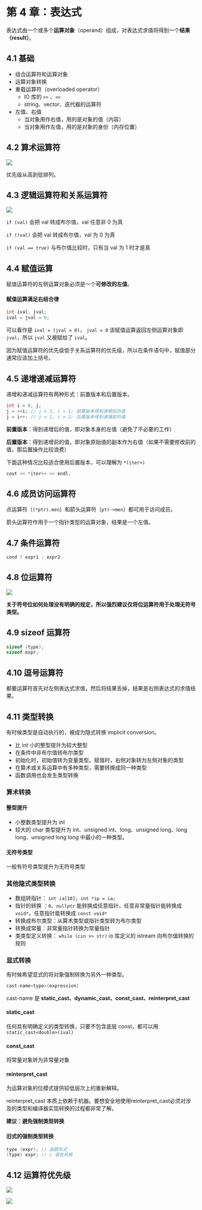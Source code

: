 # 第 4 章：表达式

表达式由一个或多个**运算对象**（operand）组成，对表达式求值将得到一个**结果（result）**。

## 4.1 基础

- 组合运算符和运算对象
- 运算对象转换
- 重载运算符（overloaded operator）
  - IO 库的 `>>` 、`<<`
  - string、vector、迭代器的运算符
- 左值、右值
  - 当对象用作右值，用的是对象的值（内容）
  - 当对象用作左值，用的是对象的身份（内存位置）

## 4.2 算术运算符

![](https://file.simonwong.cn/blog/202208220908627.jpeg)

优先级从高到低排列。



## 4.3 逻辑运算符和关系运算符

![](https://file.simonwong.cn/blog/202208220930772.jpeg)

`if (val)` 会把 val 转成布尔值，val 任意非 0 为真

`if (!val)` 会把 val 转成布尔值，val 为 0 为真

`if (val == true)` 与布尔值比较时，只有当 val 为 1 时才是真



## 4.4 赋值运算

赋值运算符的左侧运算对象必须是一个**可修改的左值**。



#### 赋值运算满足右结合律

```c++
int ival, jval;
ival = jval = 0;
```

可以看作是 `ival = (jval = 0)`， `jval = 0`  该赋值运算返回左侧运算对象即 `jval`，所以 `jval` 又被赋给了 `ival`。



因为赋值运算符的优先级低于关系运算符的优先级，所以在条件语句中，赋值部分通常应该加上括号。

## 4.5 递增递减运算符

递增和递减运算符有两种形式：前置版本和后置版本。

```c++
int i = 0, j;
j = ++i; // j = 1, i = 1; 前置版本得到递增后的值
j = i++; // j = 1, i = 2; 后置版本得到递增前的值
```

**前置版本**：得到递增后的值，即对象本身的左值（避免了不必要的工作）

**后置版本**：得到递增前的值，即对象原始值的副本作为右值（如果不需要修改前的值，那后置操作比较浪费）



下面这种情况比较适合使用后置版本，可以理解为 `*(iter+)`

```c++
cout << *iter++ << endl;
```

## 4.6 成员访问运算符

点运算符（`(*ptr).men`）和箭头运算符（`ptr->men`）都可用于访问成员。



箭头运算符作用于一个指针类型的运算对象，结果是一个左值。



## 4.7 条件运算符

```c++
cond ? expr1 : expr2
```



## 4.8 位运算符

![](https://file.simonwong.cn/blog/202209010900664.jpeg)

**关于符号位如何处理没有明确的规定，所以强烈建议仅将位运算符用于处理无符号类型。**

## 4.9 sizeof 运算符

```c++
sizeof (type);
sizeof expr;
```



## 4.10 逗号运算符

都要运算符首先对左侧表达式求值，然后将结果丢掉，结果是右侧表达式的求值结果。



## 4.11 类型转换

有时候类型是自动执行的，被成为隐式转换 implicit conversion。

- 比 int 小的整型提升为较大整型
- 在条件中非布尔值转布尔类型
- 初始化时，初始值转为变量类型。赋值时，右侧对象转为左侧对象的类型
- 在算术或关系运算中有多种类型，需要转换成同一种类型
- 函数调用也会发生类型转换



### 算术转换

#### 整型提升

- 小整数类型提升为 int
- 较大的 char 类型提升为 int、unsigned int、long、unsigned long、long long、unsigned long long 中最小的一种类型。

#### 无符号类型

一般有符号类型提升为无符号类型



### 其他隐式类型转换

- 数组转指针： `int ia[10]; int *ip = ia;`
- 指针的转换 ：`0`、`nullptr` 能转换成任意指针，任意非常量指针能转换成 `void*`，任意指针能转换成 `const void*`
- 转换成布尔类型：从算术类型或指针类型转为布尔类型
- 转换成常量：非常量指针转换为常量指针
- 类类型定义转换： `while (cin >> str)`  io 库定义的 istream 向布尔值转换的规则



### 显式转换

有时候希望显式的将对象强制转换为另外一种类型。

```c++
cast-name<type>(expression)
```

cast-name 是 **static_cast、dynamic_cast、const_cast、reinterpret_cast**

#### static_cast

任何具有明确定义的类型转换，只要不包含底层 const，都可以用 `static_cast<double>(ival)`

#### const_cast

将常量对象转为非常量对象

#### reinterpret_cast

为运算对象的位模式提供较低层次上的重新解释。

reinterpret_cast 本质上依赖于机器。要想安全地使用reinterpret_cast必须对涉及的类型和编译器实现转换的过程都非常了解。

**建议：避免强制类型转换**



#### 旧式的强制类型转换

```c++
type (expr); // 函数形式
(type) expr; // c 语言风格
```



## 4.12 运算符优先级

![](https://file.simonwong.cn/blog/202209080956051.jpeg)

![](https://file.simonwong.cn/blog/202209080958204.jpeg)

